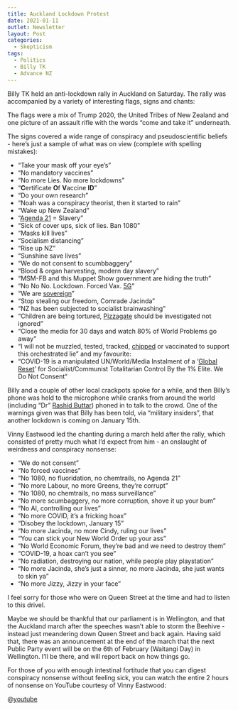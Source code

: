 ```yaml
---
title: Auckland Lockdown Protest
date: 2021-01-11
outlet: Newsletter
layout: Post
categories:
  - Skepticism
tags:
  - Politics
  - Billy TK
  - Advance NZ
---
```


Billy TK held an anti-lockdown rally in Auckland on Saturday. The rally was accompanied by a variety of interesting flags, signs and chants:

<!-- more -->

The flags were a mix of Trump 2020, the United Tribes of New Zealand and one picture of an assault rifle with the words “come and take it” underneath.

The signs covered a wide range of conspiracy and pseudoscientific beliefs - here’s just a sample of what was on view (complete with spelling mistakes):

* “Take your mask off your eye’s”
* “No mandatory vaccines”
* “No more Lies. No more lockdowns”
* “**C**ertificate **O**f **V**accine **ID**”
* “Do your own research”
* “Noah was a conspiracy theorist, then it started to rain”
* “Wake up New Zealand”
* “[Agenda 21](https://en.wikipedia.org/wiki/Agenda_21) = Slavery”
* “Sick of cover ups, sick of lies. Ban 1080”
* “Masks kill lives”
* “Socialism distancing”
* “Rise up NZ”
* “Sunshine save lives”
* “We do not consent to scumbbaggery”
* “Blood & organ harvesting, modern day slavery”
* “MSM-FB and this Muppet Show government are hiding the truth”
* “No No No. Lockdown. Forced Vax. [5G](https://en.wikipedia.org/wiki/5G#Misinformation_and_conspiracy_theories)”
* “We are [sovereign](https://en.wikipedia.org/wiki/Sovereign_citizen_movement)”
* “Stop stealing our freedom, Comrade Jacinda”
* “NZ has been subjected to socialist brainwashing”
* “Children are being tortured, [Pizzagate](https://en.wikipedia.org/wiki/Pizzagate_conspiracy_theory) should be investigated not ignored”
* “Close the media for 30 days and watch 80% of World Problems go away”
* “I will not be muzzled, tested, tracked, [chipped](https://en.wikipedia.org/wiki/ID2020#COVID-19_conspiracy_theory) or vaccinated to support this orchestrated lie”
and my favourite:
* “COVID-19 is a manipulated UN/World/Media Instalment of a ‘[Global Reset](https://en.wikipedia.org/wiki/Great_Reset)’ for Socialist/Communist Totalitarian Control By the 1% Elite. We Do Not Consent“

Billy and a couple of other local crackpots spoke for a while, and then Billy’s phone was held to the microphone while cranks from around the world (including “Dr” [Rashid Buttar](https://en.wikipedia.org/wiki/Rashid_Buttar)) phoned in to talk to the crowd. One of the warnings given was that Billy has been told, via “military insiders”, that another lockdown is coming on January 15th.

Vinny Eastwood led the chanting during a march held after the rally, which consisted of pretty much what I’d expect from him - an onslaught of weirdness and conspiracy nonsense:

* “We do not consent”
* “No forced vaccines”
* “No 1080, no fluoridation, no chemtrails, no Agenda 21”
* “No more Labour, no more Greens, they’re corrupt”
* “No 1080, no chemtrails, no mass surveillance”
* “No more scumbaggery, no more corruption, shove it up your bum”
* “No AI, controlling our lives”
* “No more COVID, it’s a fricking hoax”
* “Disobey the lockdown, January 15”
* “No more Jacinda, no more Cindy, ruling our lives”
* “You can stick your New World Order up your ass”
* “No World Economic Forum, they’re bad and we need to destroy them”
* “COVID-19, a hoax can’t you see”
* “No radiation, destroying our nation, while people play playstation”
* “No more Jacinda, she’s just a sinner, no more Jacinda, she just wants to skin ya”
* “No more Jizzy, Jizzy in your face”

I feel sorry for those who were on Queen Street at the time and had to listen to this drivel.

Maybe we should be thankful that our parliament is in Wellington, and that the Auckland march after the speeches wasn’t able to storm the Beehive - instead just meandering down Queen Street and back again. Having said that, there was an announcement at the end of the march that the next Public Party event will be on the 6th of February (Waitangi Day) in Wellington. I’ll be there, and will report back on how things go.

For those of you with enough intestinal fortitude that you can digest conspiracy nonsense without feeling sick, you can watch the entire 2 hours of nonsense on YouTube courtesy of Vinny Eastwood:

@[youtube](https://youtu.be/-nkcm00rJdM)

